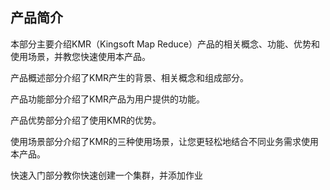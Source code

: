## 产品简介

本部分主要介绍KMR（Kingsoft Map Reduce）产品的相关概念、功能、优势和使用场景，并教您快速使用本产品。

产品概述部分介绍了KMR产生的背景、相关概念和组成部分。

产品功能部分介绍了KMR产品为用户提供的功能。

产品优势部分介绍了使用KMR的优势。

使用场景部分介绍了KMR的三种使用场景，让您更轻松地结合不同业务需求使用本产品。

快速入门部分教你快速创建一个集群，并添加作业



